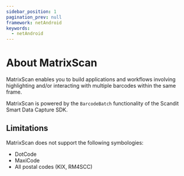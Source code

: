```yaml
---
sidebar_position: 1
pagination_prev: null
framework: netAndroid
keywords:
  - netAndroid
---
```


# About MatrixScan

MatrixScan enables you to build applications and workflows involving highlighting and/or interacting with multiple barcodes within the same frame.

MatrixScan is powered by the `BarcodeBatch` functionality of the Scandit Smart Data Capture SDK.

## Limitations

MatrixScan does not support the following symbologies:

- DotCode
- MaxiCode
- All postal codes (KIX, RM4SCC)

